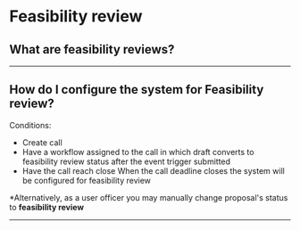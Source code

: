 # Feasibility review

## **What are feasibility reviews?**
_____________________________________________________________________________________________________

## **How do I configure the system for Feasibility review?**

Conditions: 

* Create call
* Have a workflow assigned to the call in which draft converts to feasibility review status after the event trigger submitted
* Have the call reach close
When the call deadline closes the system will be configured for feasibility review

*Alternatively, as a user officer you may manually change proposal's status to **feasibility review** 
_____________________________________________________________________________________________________
